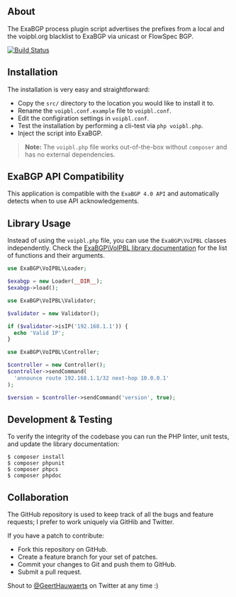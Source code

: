 ## About

The ExaBGP process plugin script advertises the prefixes from a local and the
voipbl.org blacklist to ExaBGP via unicast or FlowSpec BGP.

[![Build Status](https://travis-ci.org/GeertHauwaerts/exabgp-voipbl.svg?branch=master)](https://travis-ci.org/GeertHauwaerts/exabgp-voipbl)

## Installation

The installation is very easy and straightforward:

  * Copy the `src/` directory to the location you would like to install it to.
  * Rename the `voipbl.conf.example` file to `voipbl.conf`.
  * Edit the configiration settings in `voipbl.conf`.
  * Test the installation by performing a cli-test via `php voipbl.php`.
  * Inject the script into ExaBGP.

> __Note:__
> The `voipbl.php` file works out-of-the-box without `composer` and has no external dependencies.

## ExaBGP API Compatibility

This application is compatible with the `ExaBGP 4.0 API` and automatically detects
when to use API acknowledgements.

## Library Usage

Instead of using the `voipbl.php` file, you can use the `ExaBGP\VoIPBL` classes independently. Check the
[ExaBGP\VoIPBL library documentation](docs/php/README.md) for the list of functions and their arguments.

```php
use ExaBGP\VoIPBL\Loader;

$exabgp = new Loader(__DIR__);
$exabgp->load();
```

```php
use ExaBGP\VoIPBL\Validator;

$validator = new Validator();

if ($validator->isIP('192.168.1.1')) {
  echo 'Valid IP';
}
```

```php
use ExaBGP\VoIPBL\Controller;

$controller = new Controller();
$controller->sendCommand(
  'announce route 192.168.1.1/32 next-hop 10.0.0.1'
);

$version = $controller->sendCommand('version', true);
```

## Development & Testing

To verify the integrity of the codebase you can run the PHP linter, unit tests, and update the library documentation:

```
$ composer install
$ composer phpunit
$ composer phpcs
$ composer phpdoc
```

## Collaboration

The GitHub repository is used to keep track of all the bugs and feature
requests; I prefer to work uniquely via GitHib and Twitter.

If you have a patch to contribute:

  * Fork this repository on GitHub.
  * Create a feature branch for your set of patches.
  * Commit your changes to Git and push them to GitHub.
  * Submit a pull request.

Shout to [@GeertHauwaerts](https://twitter.com/GeertHauwaerts) on Twitter at
any time :)
